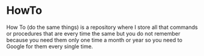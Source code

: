 # HowTo
How To (do the same things) is a repository where I store all that commands or procedures that are every time the same but you do not remember because you need them only one time a month or year so you need to Google for them every single time.
